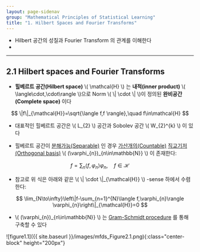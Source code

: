 ```yaml
---
layout: page-sidenav
group: "Mathematical Principles of Statistical Learning"
title: "1. Hilbert Spaces and Fourier Transforms"
---
```


- Hilbert 공간의 성질과 Fourier Transform 의 관계를 이해한다
- 

---

## 2.1 Hilbert spaces and Fourier Transforms

- **힐베르트 공간(Hilbert space)** \\( \mathcal{H} \\) 는 **내적(inner product)** \\( \langle\cdot,\cdot\rangle \\)으로 Norm \\( \\| \cdot \\| \\)이 정의된 **완비공간(Complete space)** 이다

$$
\|f\|_{\mathcal{H}}=\sqrt{\langle f,f \rangle},\quad f\in\mathcal{H}
$$

- 대표적인 힐베르트 공간은 \\( L_{2} \\) 공간과 Sobolev 공간 \\( W_{2}^{k} \\) 이 있다

- 힐베르트 공간이 [분해가능(Separable)](https://en.wikipedia.org/wiki/Separable_space) 인 경우 [가산개의(Countable)](https://en.wikipedia.org/wiki/Countable_set) [직교기저(Orthogonal basis)](https://en.wikipedia.org/wiki/Orthonormal_basis) \\( (\varphi_{n})_{n\in\mathbb{N}} \\) 이 존재한다:

$$
f = \sum_{n}\langle f,\varphi_{n} \rangle\varphi_{n},\quad f\in\mathcal{H}
$$

- 참고로 위 식은 아래와 같은 \\( \\| \cdot \\|_{\mathcal{H}} \\) -sense 하에서 수렴한다:

$$
\lim_{N\to\infty}\left\|f-\sum_{n=1}^{N}\langle f,\varphi_{n}\rangle \varphi_{n}\right\|_{\mathcal{H}}=0
$$

- \\( (\varphi_{n})_{n\in\mathbb{N}} \\) 는 [Gram-Schmidt procedure](https://en.wikipedia.org/wiki/Gram%E2%80%93Schmidt_process) 를 통해 구축할 수 있다


![figure1.1]({{ site.baseurl }}/images/mfds_Figure2.1.png){:class="center-block" height="200px"}


